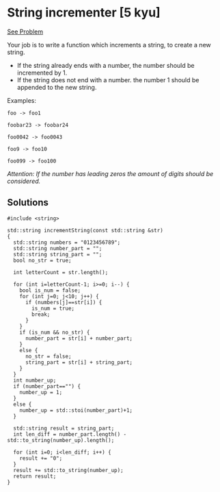 # String incrementer [5 kyu]

[See Problem](https://www.codewars.com/kata/54a91a4883a7de5d7800009c)

Your job is to write a function which increments a string, to create a new string.

- If the string already ends with a number, the number should be incremented by 1.
- If the string does not end with a number. the number 1 should be appended to the new string.

Examples:

`foo -> foo1`

`foobar23 -> foobar24`

`foo0042 -> foo0043`

`foo9 -> foo10`

`foo099 -> foo100`

_Attention: If the number has leading zeros the amount of digits should be considered._

## Solutions

```
#include <string>

std::string incrementString(const std::string &str)
{
  std::string numbers = "0123456789";
  std::string number_part = "";
  std::string string_part = "";
  bool no_str = true;
  
  int letterCount = str.length();
  
  for (int i=letterCount-1; i>=0; i--) {
    bool is_num = false;
    for (int j=0; j<10; j++) {
      if (numbers[j]==str[i]) {
        is_num = true;
        break;
      }
    }
    if (is_num && no_str) {
      number_part = str[i] + number_part;
    }
    else {
      no_str = false;
      string_part = str[i] + string_part;
    }
  }
  int number_up;
  if (number_part=="") {
    number_up = 1;
  }
  else {
    number_up = std::stoi(number_part)+1; 
  }
  
  std::string result = string_part;
  int len_diff = number_part.length() - std::to_string(number_up).length();
  
  for (int i=0; i<len_diff; i++) {
    result += "0";
  }
  result += std::to_string(number_up);
  return result;
}
```